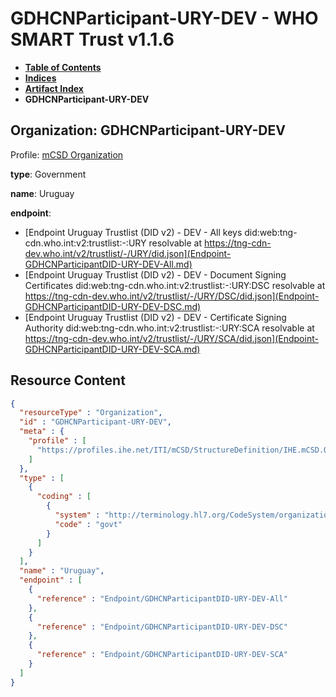 # GDHCNParticipant-URY-DEV - WHO SMART Trust v1.1.6

* [**Table of Contents**](toc.md)
* [**Indices**](indices.md)
* [**Artifact Index**](artifacts.md)
* **GDHCNParticipant-URY-DEV**

## Organization: GDHCNParticipant-URY-DEV

Profile: [mCSD Organization](https://profiles.ihe.net/ITI/mCSD/4.0.0/StructureDefinition-IHE.mCSD.Organization.html)

**type**: Government

**name**: Uruguay

**endpoint**: 

* [Endpoint Uruguay Trustlist (DID v2) - DEV - All keys did:web:tng-cdn.who.int:v2:trustlist:-:URY resolvable at https://tng-cdn-dev.who.int/v2/trustlist/-/URY/did.json](Endpoint-GDHCNParticipantDID-URY-DEV-All.md)
* [Endpoint Uruguay Trustlist (DID v2) - DEV - Document Signing Certificates did:web:tng-cdn.who.int:v2:trustlist:-:URY:DSC resolvable at https://tng-cdn-dev.who.int/v2/trustlist/-/URY/DSC/did.json](Endpoint-GDHCNParticipantDID-URY-DEV-DSC.md)
* [Endpoint Uruguay Trustlist (DID v2) - DEV - Certificate Signing Authority did:web:tng-cdn.who.int:v2:trustlist:-:URY:SCA resolvable at https://tng-cdn-dev.who.int/v2/trustlist/-/URY/SCA/did.json](Endpoint-GDHCNParticipantDID-URY-DEV-SCA.md)



## Resource Content

```json
{
  "resourceType" : "Organization",
  "id" : "GDHCNParticipant-URY-DEV",
  "meta" : {
    "profile" : [
      "https://profiles.ihe.net/ITI/mCSD/StructureDefinition/IHE.mCSD.Organization"
    ]
  },
  "type" : [
    {
      "coding" : [
        {
          "system" : "http://terminology.hl7.org/CodeSystem/organization-type",
          "code" : "govt"
        }
      ]
    }
  ],
  "name" : "Uruguay",
  "endpoint" : [
    {
      "reference" : "Endpoint/GDHCNParticipantDID-URY-DEV-All"
    },
    {
      "reference" : "Endpoint/GDHCNParticipantDID-URY-DEV-DSC"
    },
    {
      "reference" : "Endpoint/GDHCNParticipantDID-URY-DEV-SCA"
    }
  ]
}

```

